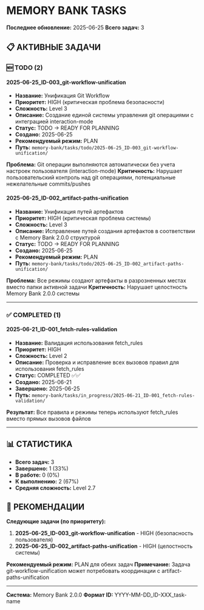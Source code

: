 # MEMORY BANK TASKS

**Последнее обновление:** 2025-06-25
**Всего задач:** 3

## 📋 АКТИВНЫЕ ЗАДАЧИ

### 🆕 TODO (2)

#### 2025-06-25_ID-003_git-workflow-unification
- **Название:** Унификация Git Workflow
- **Приоритет:** HIGH (критическая проблема безопасности)
- **Сложность:** Level 3
- **Описание:** Создание единой системы управления git операциями с интеграцией interaction-mode
- **Статус:** TODO → READY FOR PLANNING
- **Создано:** 2025-06-25
- **Рекомендуемый режим:** PLAN
- **Путь:** `memory-bank/tasks/todo/2025-06-25_ID-003_git-workflow-unification/`

**Проблема:** Git операции выполняются автоматически без учета настроек пользователя (interaction-mode)
**Критичность:** Нарушает пользовательский контроль над git операциями, потенциальные нежелательные commits/pushes

#### 2025-06-25_ID-002_artifact-paths-unification
- **Название:** Унификация путей артефактов
- **Приоритет:** HIGH (критическая проблема системы)
- **Сложность:** Level 3
- **Описание:** Исправление путей создания артефактов в соответствии с Memory Bank 2.0.0 структурой
- **Статус:** TODO → READY FOR PLANNING
- **Создано:** 2025-06-25
- **Рекомендуемый режим:** PLAN
- **Путь:** `memory-bank/tasks/todo/2025-06-25_ID-002_artifact-paths-unification/`

**Проблема:** Все режимы создают артефакты в разрозненных местах вместо папки активной задачи
**Критичность:** Нарушает целостность Memory Bank 2.0.0 системы

---

### ✅ COMPLETED (1)

#### 2025-06-21_ID-001_fetch-rules-validation
- **Название:** Валидация использования fetch_rules
- **Приоритет:** HIGH
- **Сложность:** Level 2
- **Описание:** Проверка и исправление всех вызовов правил для использования fetch_rules
- **Статус:** COMPLETED ✅✅
- **Создано:** 2025-06-21
- **Завершено:** 2025-06-25
- **Путь:** `memory-bank/tasks/in_progress/2025-06-21_ID-001_fetch-rules-validation/`

**Результат:** Все правила и режимы теперь используют fetch_rules вместо прямых вызовов файлов

---

## 📊 СТАТИСТИКА

- **Всего задач:** 3
- **Завершено:** 1 (33%)
- **В работе:** 0 (0%)
- **К выполнению:** 2 (67%)
- **Средняя сложность:** Level 2.7

## 🎯 РЕКОМЕНДАЦИИ

**Следующие задачи (по приоритету):**
1. **2025-06-25_ID-003_git-workflow-unification** - HIGH (безопасность пользователя)
2. **2025-06-25_ID-002_artifact-paths-unification** - HIGH (целостность системы)

**Рекомендуемый режим:** PLAN для обеих задач
**Примечание:** Задача git-workflow-unification может потребовать координации с artifact-paths-unification

---

**Система:** Memory Bank 2.0.0
**Формат ID:** YYYY-MM-DD_ID-XXX_task-name